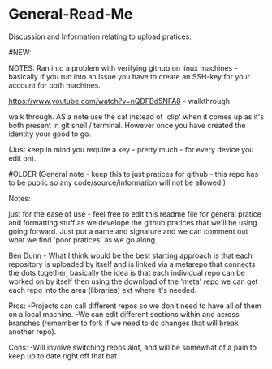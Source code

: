 # General-Read-Me
Discussion and Information relating to upload pratices:

#NEW:

NOTES: Ran into a problem with verifying github on linux machines - basically if you run into an issue you have to create an SSH-key for your account for both machines. 

https://www.youtube.com/watch?v=nQDFBd5NFA8 - walkthrough

walk through. AS a note use the cat instead of 'clip' when it comes up as it's both present in git shell / terminal. However once you have created the identity your good to go. 

(Just keep in mind you require a key - pretty much - for every device you edit on). 

#OLDER
(General note - keep this to just pratices for github - this repo has to be public so any code/source/information will not be allowed!)

Notes:

just for the ease of use - feel free to edit this readme file for general pratice and formatting stuff as we develope the github 
pratices that we'll be using going forward. Just put a name and signature and we can comment out what we find 'poor pratices' as 
we go along.

Ben Dunn - 
What I think would be the best starting approach is that each repository is uploaded by itself and is linked via a metarepo that 
connects the dots together, basically the idea is that each individual repo can be worked on by itself then using the download
of the 'meta' repo we can get each repo into the area (libraries) ext where it's needed.

Pros: 
-Projects can call different repos so we don't need to have all of them on a local machine.
-We can edit different sections within and across branches (remember to fork if we need to do changes that will break another repo).

Cons:
-Will involve switching repos alot, and will be somewhat of a pain to keep up to date right off that bat.

